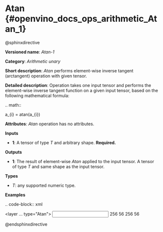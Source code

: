 # Atan  {#openvino_docs_ops_arithmetic_Atan_1}

@sphinxdirective

**Versioned name**: *Atan-1*

**Category**: *Arithmetic unary*

**Short description**: *Atan* performs element-wise inverse tangent (arctangent) operation with given tensor.

**Detailed description**:  Operation takes one input tensor and performs the element-wise inverse tangent function on a given input tensor, based on the following mathematical formula:

.. math::
   
   a_{i} = atan(a_{i})

**Attributes**: *Atan* operation has no attributes.

**Inputs**

  * **1**: A tensor of type *T* and arbitrary shape. **Required.**

**Outputs**

  * **1**: The result of element-wise *Atan* applied to the input tensor. A tensor of type *T* and same shape as the input tensor.

**Types**

  * *T*: any supported numeric type.

**Examples**

.. code-block:: xml
   
   <layer ... type="Atan">
       <input>
           <port id="0">
               <dim>256</dim>
               <dim>56</dim>
           </port>
       </input>
       <output>
           <port id="1">
               <dim>256</dim>
               <dim>56</dim>
           </port>
       </output>
   </layer>

@endsphinxdirective

